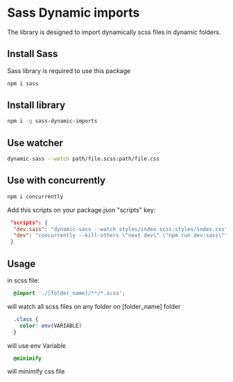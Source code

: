 # Sass Dynamic imports

The library is designed to import dynamically scss files in dynamic folders.

## Install Sass

Sass library is required to use this package

```bash
npm i sass
```

## Install library

```bash
npm i -g sass-dynamic-imports
```

## Use watcher

```bash
dynamic-sass --watch path/file.scss:path/file.css
```

## Use with concurrently

```bash
npm i concurrently
```

Add this scripts on your package.json "scripts" key:

```json
 "scripts": {
  "dev:sass": "dynamic-sass --watch styles/index.scss:styles/index.css",
  "dev": "concurrently --kill-others \"next dev\" \"npm run dev:sass\"",
 }
```

## Usage

in scss file:

```scss
  @import './[folder_name]/**/*.scss';
```

will watch all scss files on any folder on [folder_name] folder

```scss
  .class {
    color: env(VARIABLE)
  }
```

will use env Variable

```scss
  @minimify
```

will minimify css file
